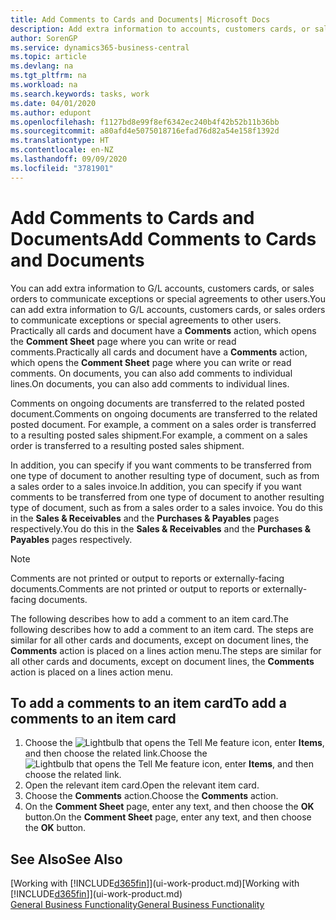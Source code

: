 ```yaml
---
title: Add Comments to Cards and Documents| Microsoft Docs
description: Add extra information to accounts, customers cards, or sales orders to communicate agreements, such as a special price or delivery method, to other users.
author: SorenGP
ms.service: dynamics365-business-central
ms.topic: article
ms.devlang: na
ms.tgt_pltfrm: na
ms.workload: na
ms.search.keywords: tasks, work
ms.date: 04/01/2020
ms.author: edupont
ms.openlocfilehash: f1127bd8e99f8ef6342ec240b4f42b52b11b36bb
ms.sourcegitcommit: a80afd4e5075018716efad76d82a54e158f1392d
ms.translationtype: HT
ms.contentlocale: en-NZ
ms.lasthandoff: 09/09/2020
ms.locfileid: "3781901"
---
```

# <a name="add-comments-to-cards-and-documents"></a><span data-ttu-id="6e870-103">Add Comments to Cards and Documents</span><span class="sxs-lookup"><span data-stu-id="6e870-103">Add Comments to Cards and Documents</span></span>
<span data-ttu-id="6e870-104">You can add extra information to G/L accounts, customers cards, or sales orders to communicate exceptions or special agreements to other users.</span><span class="sxs-lookup"><span data-stu-id="6e870-104">You can add extra information to G/L accounts, customers cards, or sales orders to communicate exceptions or special agreements to other users.</span></span>
<span data-ttu-id="6e870-105">Practically all cards and document have a **Comments** action, which opens the **Comment Sheet** page where you can write or read comments.</span><span class="sxs-lookup"><span data-stu-id="6e870-105">Practically all cards and document have a **Comments** action, which opens the **Comment Sheet** page where you can write or read comments.</span></span> <span data-ttu-id="6e870-106">On documents, you can also add comments to individual lines.</span><span class="sxs-lookup"><span data-stu-id="6e870-106">On documents, you can also add comments to individual lines.</span></span>

<span data-ttu-id="6e870-107">Comments on ongoing documents are transferred to the related posted document.</span><span class="sxs-lookup"><span data-stu-id="6e870-107">Comments on ongoing documents are transferred to the related posted document.</span></span> <span data-ttu-id="6e870-108">For example, a comment on a sales order is transferred to a resulting posted sales shipment.</span><span class="sxs-lookup"><span data-stu-id="6e870-108">For example, a comment on a sales order is transferred to a resulting posted sales shipment.</span></span>

<span data-ttu-id="6e870-109">In addition, you can specify if you want comments to be transferred from one type of document to another resulting type of document, such as from a sales order to a sales invoice.</span><span class="sxs-lookup"><span data-stu-id="6e870-109">In addition, you can specify if you want comments to be transferred from one type of document to another resulting type of document, such as from a sales order to a sales invoice.</span></span> <span data-ttu-id="6e870-110">You do this in the **Sales & Receivables** and the **Purchases & Payables** pages respectively.</span><span class="sxs-lookup"><span data-stu-id="6e870-110">You do this in the **Sales & Receivables** and the **Purchases & Payables** pages respectively.</span></span>

> [!NOTE]
> <span data-ttu-id="6e870-111">Comments are not printed or output to reports or externally-facing documents.</span><span class="sxs-lookup"><span data-stu-id="6e870-111">Comments are not printed or output to reports or externally-facing documents.</span></span>

<span data-ttu-id="6e870-112">The following describes how to add a comment to an item card.</span><span class="sxs-lookup"><span data-stu-id="6e870-112">The following describes how to add a comment to an item card.</span></span> <span data-ttu-id="6e870-113">The steps are similar for all other cards and documents, except on document lines, the **Comments** action is placed on a lines action menu.</span><span class="sxs-lookup"><span data-stu-id="6e870-113">The steps are similar for all other cards and documents, except on document lines, the **Comments** action is placed on a lines action menu.</span></span>

## <a name="to-add-a-comments-to-an-item-card"></a><span data-ttu-id="6e870-114">To add a comments to an item card</span><span class="sxs-lookup"><span data-stu-id="6e870-114">To add a comments to an item card</span></span>
1. <span data-ttu-id="6e870-115">Choose the ![Lightbulb that opens the Tell Me feature](media/ui-search/search_small.png "Tell me what you want to do") icon, enter **Items**, and then choose the related link.</span><span class="sxs-lookup"><span data-stu-id="6e870-115">Choose the ![Lightbulb that opens the Tell Me feature](media/ui-search/search_small.png "Tell me what you want to do") icon, enter **Items**, and then choose the related link.</span></span>
2. <span data-ttu-id="6e870-116">Open the relevant item card.</span><span class="sxs-lookup"><span data-stu-id="6e870-116">Open the relevant item card.</span></span>
3. <span data-ttu-id="6e870-117">Choose the **Comments** action.</span><span class="sxs-lookup"><span data-stu-id="6e870-117">Choose the **Comments** action.</span></span>
4. <span data-ttu-id="6e870-118">On the **Comment Sheet** page, enter any text, and then choose the **OK** button.</span><span class="sxs-lookup"><span data-stu-id="6e870-118">On the **Comment Sheet** page, enter any text, and then choose the **OK** button.</span></span>

## <a name="see-also"></a><span data-ttu-id="6e870-119">See Also</span><span class="sxs-lookup"><span data-stu-id="6e870-119">See Also</span></span>
<span data-ttu-id="6e870-120">[Working with [!INCLUDE[d365fin](includes/d365fin_md.md)]](ui-work-product.md)</span><span class="sxs-lookup"><span data-stu-id="6e870-120">[Working with [!INCLUDE[d365fin](includes/d365fin_md.md)]](ui-work-product.md)</span></span>  
[<span data-ttu-id="6e870-121">General Business Functionality</span><span class="sxs-lookup"><span data-stu-id="6e870-121">General Business Functionality</span></span>](ui-across-business-areas.md)
